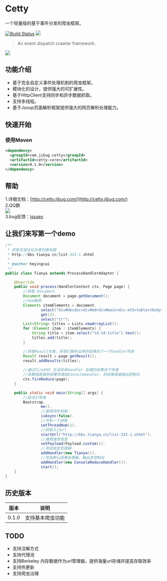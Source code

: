 # Cetty

一个轻量级的基于事件分发的爬虫框架。

[![Build Status](https://www.travis-ci.org/heyingcai/cetty.svg?branch=master)](https://travis-ci.org/heyingcai/cetty)
[![](https://img.shields.io/badge/language-java-yellowgreen.svg)](https://img.shields.io/badge/language-java-yellowgreen.svg)


>An event dispatch crawler framework. 

![](https://s1.ax1x.com/2018/11/12/iOAjG8.png)

## 功能介绍
* 基于完全自定义事件处理机制的爬虫框架。
* 模块化的设计，提供强大的可扩展性。
* 基于HttpClient支持同步和异步数据抓取。
* 支持多线程。
* 基于Jsoup页面解析框架提供强大的网页解析处理能力。

## 快速开始
### 使用Maven
```xml
<dependency>
  <groupId>com.jibug.cetty</groupId>
  <artifactId>cetty-core</artifactId>
  <version>0.1.0</version>
</dependency>
```

## 帮助
1.详细文档：[http://cetty.jibug.com/](http://cetty.jibug.com/) <br>
2.QQ群 <br>
![](https://s1.ax1x.com/2018/11/20/F9GsFs.png)<br>
3.bug反馈：[issues](https://github.com/heyingcai/cetty/issues)

## 让我们来写第一个demo

```java
/**
 * 抓取天涯论坛文章列表标题
 * http://bbs.tianya.cn/list-333-1.shtml
 *
 * @author heyingcai
 */
public class Tianya extends ProcessHandlerAdapter {

    @Override
    public void process(HandlerContext ctx, Page page) {
        //获取 Document
        Document document = page.getDocument();
        //dom解析
        Elements itemElements = document.
                select("div#bbsdoc>div#bd>div#main>div.mt5>table>tbody").
                get(2).
                select("tr");
        List<String> titles = Lists.newArrayList();
        for (Element item : itemElements) {
            String title = item.select("td.td-title").text();
            titles.add(title);
        }

        //获取Result对象，将我们解析出来的结果向下一个handler传递
        Result result = page.getResult();
        result.addResults(titles);
        
        //通过fireXXX 方法将本handler 处理的结果向下传递
        //本教程直接将结果传递给ConsoleHandler，将结果直接输出控制台
        ctx.fireReduce(page);
    }

    public static void main(String[] args) {
        //启动引导类
        Bootstrap.
                me().
                //使用同步抓取
                isAsync(false).
                //开启一个线程
                setThreadNum(1).
                //抓取入口url
                startUrl("http://bbs.tianya.cn/list-333-1.shtml").       
                //通用请求信息
                setPayload(Payload.custom()).        
                //添加自定处理器
                addHandler(new Tianya()).        
                //添加默认结果处理器，输出至控制台
                addHandler(new ConsoleReduceHandler()).        
                start();
    }
}
```

## 历史版本

| 版本      | 说明   |
| :----:   | :----:   |
| 0.1.0    | 支持基本爬虫功能| 


## TODO

* 支持注解方式
* 支持代理池
* 支持Berkeley 内存数据作为url管理器，提供海量url存储并提高存取效率
* 支持热更新
* 支持爬虫治理

